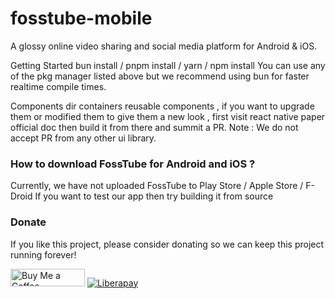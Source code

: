 # fosstube-mobile
A glossy online video sharing and social media platform for Android &amp; iOS.

Getting Started
bun install / pnpm install / yarn / npm install
You can use any of the pkg manager listed above but we recommend using bun for faster realtime compile times.

Components dir containers reusable components , if you want to upgrade them or modified them to give them a new look , first visit react native paper official doc then build it from there and summit a PR.
Note : We do not accept PR from any other ui library.

### How to download FossTube for Android and iOS ?
Currently, we have not uploaded FossTube to Play Store / Apple Store / F-Droid 
If you want to test our app then try building it from source


### Donate
If you like this project, please consider donating so we can keep this project running forever!

<a href="https://www.buymeacoffee.com/ksingh" target="_blank"><img src="https://cdn.buymeacoffee.com/buttons/default-orange.png" alt="Buy Me a Coffee" height="28" width="119"></a>
<a href="https://liberapay.com/ksingh" target="_blank"><img src="https://img.shields.io/badge/liberapay-donate-yellow.svg?style=for-the-badge" alt="Liberapay"></a>
</div>


